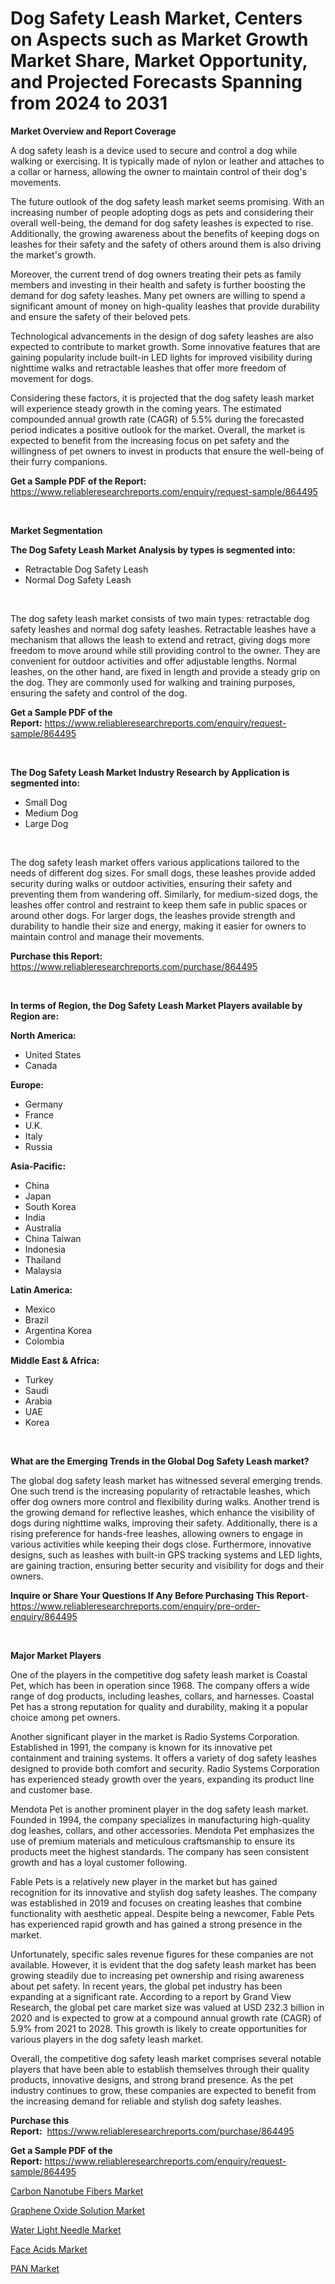 <p><h1>Dog Safety Leash Market, Centers on Aspects such as Market Growth Market Share, Market Opportunity, and Projected Forecasts Spanning from 2024 to 2031</h1></p><p><strong>Market Overview and Report Coverage</strong></p>
<p><p>A dog safety leash is a device used to secure and control a dog while walking or exercising. It is typically made of nylon or leather and attaches to a collar or harness, allowing the owner to maintain control of their dog's movements.</p><p>The future outlook of the dog safety leash market seems promising. With an increasing number of people adopting dogs as pets and considering their overall well-being, the demand for dog safety leashes is expected to rise. Additionally, the growing awareness about the benefits of keeping dogs on leashes for their safety and the safety of others around them is also driving the market's growth.</p><p>Moreover, the current trend of dog owners treating their pets as family members and investing in their health and safety is further boosting the demand for dog safety leashes. Many pet owners are willing to spend a significant amount of money on high-quality leashes that provide durability and ensure the safety of their beloved pets.</p><p>Technological advancements in the design of dog safety leashes are also expected to contribute to market growth. Some innovative features that are gaining popularity include built-in LED lights for improved visibility during nighttime walks and retractable leashes that offer more freedom of movement for dogs.</p><p>Considering these factors, it is projected that the dog safety leash market will experience steady growth in the coming years. The estimated compounded annual growth rate (CAGR) of 5.5% during the forecasted period indicates a positive outlook for the market. Overall, the market is expected to benefit from the increasing focus on pet safety and the willingness of pet owners to invest in products that ensure the well-being of their furry companions.</p></p>
<p><strong>Get a Sample PDF of the Report:</strong> <a href="https://www.reliableresearchreports.com/enquiry/request-sample/864495">https://www.reliableresearchreports.com/enquiry/request-sample/864495</a></p>
<p>&nbsp;</p>
<p><strong>Market Segmentation</strong></p>
<p><strong>The Dog Safety Leash Market Analysis by types is segmented into:</strong></p>
<p><ul><li>Retractable Dog Safety Leash</li><li>Normal Dog Safety Leash</li></ul></p>
<p>&nbsp;</p>
<p><p>The dog safety leash market consists of two main types: retractable dog safety leashes and normal dog safety leashes. Retractable leashes have a mechanism that allows the leash to extend and retract, giving dogs more freedom to move around while still providing control to the owner. They are convenient for outdoor activities and offer adjustable lengths. Normal leashes, on the other hand, are fixed in length and provide a steady grip on the dog. They are commonly used for walking and training purposes, ensuring the safety and control of the dog.</p></p>
<p><strong>Get a Sample PDF of the Report:</strong>&nbsp;<a href="https://www.reliableresearchreports.com/enquiry/request-sample/864495">https://www.reliableresearchreports.com/enquiry/request-sample/864495</a></p>
<p>&nbsp;</p>
<p><strong>The Dog Safety Leash Market Industry Research by Application is segmented into:</strong></p>
<p><ul><li>Small Dog</li><li>Medium Dog</li><li>Large Dog</li></ul></p>
<p>&nbsp;</p>
<p><p>The dog safety leash market offers various applications tailored to the needs of different dog sizes. For small dogs, these leashes provide added security during walks or outdoor activities, ensuring their safety and preventing them from wandering off. Similarly, for medium-sized dogs, the leashes offer control and restraint to keep them safe in public spaces or around other dogs. For larger dogs, the leashes provide strength and durability to handle their size and energy, making it easier for owners to maintain control and manage their movements.</p></p>
<p><strong>Purchase this Report:</strong>&nbsp; <a href="https://www.reliableresearchreports.com/purchase/864495">https://www.reliableresearchreports.com/purchase/864495</a></p>
<p>&nbsp;</p>
<p><strong>In terms of Region, the Dog Safety Leash Market Players available by Region are:</strong></p>
<p>
    <p> <strong> North America: </strong>
        <ul>
            <li>United States</li>
            <li>Canada</li>
        </ul>
        </p> 
    <p> <strong> Europe: </strong>
        <ul>
            <li>Germany</li>
            <li>France</li>
            <li>U.K.</li>
            <li>Italy</li>
            <li>Russia</li>
        </ul>
        </p> 
    <p> <strong> Asia-Pacific: </strong>
        <ul>
            <li>China</li>
            <li>Japan</li>
            <li>South Korea</li>
            <li>India</li>
            <li>Australia</li>
            <li>China Taiwan</li>
            <li>Indonesia</li>
            <li>Thailand</li>
            <li>Malaysia</li>
        </ul>
        </p> 
    <p> <strong> Latin America: </strong>
        <ul>
            <li>Mexico</li>
            <li>Brazil</li>
            <li>Argentina Korea</li>
            <li>Colombia</li>
        </ul>
        </p> 
    <p> <strong> Middle East & Africa: </strong>
        <ul>
            <li>Turkey</li>
            <li>Saudi</li>
            <li>Arabia</li>
            <li>UAE</li>
            <li>Korea</li>
        </ul>
    </p>
    </p>
<p>&nbsp;</p>
<p><strong>What are the Emerging Trends in the Global Dog Safety Leash market?</strong></p>
<p><p>The global dog safety leash market has witnessed several emerging trends. One such trend is the increasing popularity of retractable leashes, which offer dog owners more control and flexibility during walks. Another trend is the growing demand for reflective leashes, which enhance the visibility of dogs during nighttime walks, improving their safety. Additionally, there is a rising preference for hands-free leashes, allowing owners to engage in various activities while keeping their dogs close. Furthermore, innovative designs, such as leashes with built-in GPS tracking systems and LED lights, are gaining traction, ensuring better security and visibility for dogs and their owners.</p></p>
<p><strong>Inquire or Share Your Questions If Any Before Purchasing This Report</strong>- <a href="https://www.reliableresearchreports.com/enquiry/pre-order-enquiry/864495">https://www.reliableresearchreports.com/enquiry/pre-order-enquiry/864495</a></p>
<p>&nbsp;</p>
<p><strong>Major Market Players</strong></p>
<p><p>One of the players in the competitive dog safety leash market is Coastal Pet, which has been in operation since 1968. The company offers a wide range of dog products, including leashes, collars, and harnesses. Coastal Pet has a strong reputation for quality and durability, making it a popular choice among pet owners.</p><p>Another significant player in the market is Radio Systems Corporation. Established in 1991, the company is known for its innovative pet containment and training systems. It offers a variety of dog safety leashes designed to provide both comfort and security. Radio Systems Corporation has experienced steady growth over the years, expanding its product line and customer base.</p><p>Mendota Pet is another prominent player in the dog safety leash market. Founded in 1994, the company specializes in manufacturing high-quality dog leashes, collars, and other accessories. Mendota Pet emphasizes the use of premium materials and meticulous craftsmanship to ensure its products meet the highest standards. The company has seen consistent growth and has a loyal customer following.</p><p>Fable Pets is a relatively new player in the market but has gained recognition for its innovative and stylish dog safety leashes. The company was established in 2019 and focuses on creating leashes that combine functionality with aesthetic appeal. Despite being a newcomer, Fable Pets has experienced rapid growth and has gained a strong presence in the market.</p><p>Unfortunately, specific sales revenue figures for these companies are not available. However, it is evident that the dog safety leash market has been growing steadily due to increasing pet ownership and rising awareness about pet safety. In recent years, the global pet industry has been expanding at a significant rate. According to a report by Grand View Research, the global pet care market size was valued at USD 232.3 billion in 2020 and is expected to grow at a compound annual growth rate (CAGR) of 5.9% from 2021 to 2028. This growth is likely to create opportunities for various players in the dog safety leash market.</p><p>Overall, the competitive dog safety leash market comprises several notable players that have been able to establish themselves through their quality products, innovative designs, and strong brand presence. As the pet industry continues to grow, these companies are expected to benefit from the increasing demand for reliable and stylish dog safety leashes.</p></p>
<p><strong>Purchase this Report:</strong>&nbsp;&nbsp;<a href="https://www.reliableresearchreports.com/purchase/864495">https://www.reliableresearchreports.com/purchase/864495</a></p>
<p></p>
<p><strong>Get a Sample PDF of the Report:</strong>&nbsp;<a href="https://www.reliableresearchreports.com/enquiry/request-sample/864495">https://www.reliableresearchreports.com/enquiry/request-sample/864495</a></p>
<p><p><a href="https://www.linkedin.com/pulse/carbon-nanotube-fibers-market-size-growth-forecast-from-nhnvc/">Carbon Nanotube Fibers Market</a></p><p><a href="https://www.linkedin.com/pulse/graphene-oxide-solution-market-research-report-unlocks-analysis-vw4gc/">Graphene Oxide Solution Market</a></p><p><a href="https://github.com/ChiragRp1/Market-Research-Report-List-2/blob/main/water-light-needle-market.md">Water Light Needle Market</a></p><p><a href="https://github.com/ChiragRP21/Market-Research-Report-List-2/blob/main/face-acids-market.md">Face Acids Market</a></p><p><a href="https://www.linkedin.com/pulse/decoding-pan-market-deep-dive-latest-trends-segmentation-7yflf/">PAN Market</a></p></p>